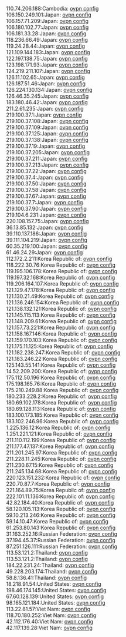 110.74.206.188:Cambodia: [ovpn config](vpn/110_74_206_188.ovpn)  
106.150.249.101:Japan: [ovpn config](vpn/106_150_249_101.ovpn)  
106.157.71.209:Japan: [ovpn config](vpn/106_157_71_209.ovpn)  
106.180.102.77:Japan: [ovpn config](vpn/106_180_102_77.ovpn)  
106.181.33.28:Japan: [ovpn config](vpn/106_181_33_28.ovpn)  
118.236.66.49:Japan: [ovpn config](vpn/118_236_66_49.ovpn)  
119.24.28.44:Japan: [ovpn config](vpn/119_24_28_44.ovpn)  
121.109.144.183:Japan: [ovpn config](vpn/121_109_144_183.ovpn)  
122.197.138.75:Japan: [ovpn config](vpn/122_197_138_75.ovpn)  
123.198.171.93:Japan: [ovpn config](vpn/123_198_171_93.ovpn)  
124.219.211.107:Japan: [ovpn config](vpn/124_219_211_107.ovpn)  
126.11.102.65:Japan: [ovpn config](vpn/126_11_102_65.ovpn)  
126.187.51.46:Japan: [ovpn config](vpn/126_187_51_46.ovpn)  
126.224.130.134:Japan: [ovpn config](vpn/126_224_130_134.ovpn)  
126.46.35.245:Japan: [ovpn config](vpn/126_46_35_245.ovpn)  
183.180.46.42:Japan: [ovpn config](vpn/183_180_46_42.ovpn)  
211.2.61.235:Japan: [ovpn config](vpn/211_2_61_235.ovpn)  
219.100.37.1:Japan: [ovpn config](vpn/219_100_37_1.ovpn)  
219.100.37.108:Japan: [ovpn config](vpn/219_100_37_108.ovpn)  
219.100.37.109:Japan: [ovpn config](vpn/219_100_37_109.ovpn)  
219.100.37.125:Japan: [ovpn config](vpn/219_100_37_125.ovpn)  
219.100.37.138:Japan: [ovpn config](vpn/219_100_37_138.ovpn)  
219.100.37.19:Japan: [ovpn config](vpn/219_100_37_19.ovpn)  
219.100.37.205:Japan: [ovpn config](vpn/219_100_37_205.ovpn)  
219.100.37.211:Japan: [ovpn config](vpn/219_100_37_211.ovpn)  
219.100.37.213:Japan: [ovpn config](vpn/219_100_37_213.ovpn)  
219.100.37.22:Japan: [ovpn config](vpn/219_100_37_22.ovpn)  
219.100.37.4:Japan: [ovpn config](vpn/219_100_37_4.ovpn)  
219.100.37.50:Japan: [ovpn config](vpn/219_100_37_50.ovpn)  
219.100.37.58:Japan: [ovpn config](vpn/219_100_37_58.ovpn)  
219.100.37.67:Japan: [ovpn config](vpn/219_100_37_67.ovpn)  
219.100.37.7:Japan: [ovpn config](vpn/219_100_37_7.ovpn)  
219.100.37.90:Japan: [ovpn config](vpn/219_100_37_90.ovpn)  
219.104.6.231:Japan: [ovpn config](vpn/219_104_6_231.ovpn)  
220.108.157.75:Japan: [ovpn config](vpn/220_108_157_75.ovpn)  
36.13.85.132:Japan: [ovpn config](vpn/36_13_85_132.ovpn)  
39.110.137.186:Japan: [ovpn config](vpn/39_110_137_186.ovpn)  
39.111.104.219:Japan: [ovpn config](vpn/39_111_104_219.ovpn)  
60.35.219.100:Japan: [ovpn config](vpn/60_35_219_100.ovpn)  
61.46.24.29:Japan: [ovpn config](vpn/61_46_24_29.ovpn)  
112.172.2.211:Korea Republic of: [ovpn config](vpn/112_172_2_211.ovpn)  
118.222.30.76:Korea Republic of: [ovpn config](vpn/118_222_30_76.ovpn)  
119.195.106.178:Korea Republic of: [ovpn config](vpn/119_195_106_178.ovpn)  
119.197.32.168:Korea Republic of: [ovpn config](vpn/119_197_32_168.ovpn)  
119.206.164.107:Korea Republic of: [ovpn config](vpn/119_206_164_107.ovpn)  
121.129.47.178:Korea Republic of: [ovpn config](vpn/121_129_47_178.ovpn)  
121.130.21.49:Korea Republic of: [ovpn config](vpn/121_130_21_49.ovpn)  
121.136.246.154:Korea Republic of: [ovpn config](vpn/121_136_246_154.ovpn)  
121.138.132.121:Korea Republic of: [ovpn config](vpn/121_138_132_121.ovpn)  
121.145.115.113:Korea Republic of: [ovpn config](vpn/121_145_115_113.ovpn)  
121.148.209.61:Korea Republic of: [ovpn config](vpn/121_148_209_61.ovpn)  
121.157.73.221:Korea Republic of: [ovpn config](vpn/121_157_73_221.ovpn)  
121.158.167.146:Korea Republic of: [ovpn config](vpn/121_158_167_146.ovpn)  
121.159.170.103:Korea Republic of: [ovpn config](vpn/121_159_170_103.ovpn)  
121.175.11.125:Korea Republic of: [ovpn config](vpn/121_175_11_125.ovpn)  
121.182.238.247:Korea Republic of: [ovpn config](vpn/121_182_238_247.ovpn)  
121.183.246.22:Korea Republic of: [ovpn config](vpn/121_183_246_22.ovpn)  
125.143.55.141:Korea Republic of: [ovpn config](vpn/125_143_55_141.ovpn)  
14.52.209.200:Korea Republic of: [ovpn config](vpn/14_52_209_200.ovpn)  
175.112.50.196:Korea Republic of: [ovpn config](vpn/175_112_50_196.ovpn)  
175.198.165.76:Korea Republic of: [ovpn config](vpn/175_198_165_76.ovpn)  
175.210.249.88:Korea Republic of: [ovpn config](vpn/175_210_249_88.ovpn)  
180.233.228.2:Korea Republic of: [ovpn config](vpn/180_233_228_2.ovpn)  
180.69.102.178:Korea Republic of: [ovpn config](vpn/180_69_102_178.ovpn)  
180.69.128.113:Korea Republic of: [ovpn config](vpn/180_69_128_113.ovpn)  
183.100.173.185:Korea Republic of: [ovpn config](vpn/183_100_173_185.ovpn)  
183.102.246.96:Korea Republic of: [ovpn config](vpn/183_102_246_96.ovpn)  
1.225.136.12:Korea Republic of: [ovpn config](vpn/1_225_136_12.ovpn)  
1.251.221.121:Korea Republic of: [ovpn config](vpn/1_251_221_121.ovpn)  
211.110.112.199:Korea Republic of: [ovpn config](vpn/211_110_112_199.ovpn)  
211.177.47.137:Korea Republic of: [ovpn config](vpn/211_177_47_137.ovpn)  
211.201.245.97:Korea Republic of: [ovpn config](vpn/211_201_245_97.ovpn)  
211.228.11.245:Korea Republic of: [ovpn config](vpn/211_228_11_245.ovpn)  
211.230.67.15:Korea Republic of: [ovpn config](vpn/211_230_67_15.ovpn)  
211.245.134.68:Korea Republic of: [ovpn config](vpn/211_245_134_68.ovpn)  
220.123.151.232:Korea Republic of: [ovpn config](vpn/220_123_151_232.ovpn)  
220.70.87.7:Korea Republic of: [ovpn config](vpn/220_70_87_7.ovpn)  
221.164.89.75:Korea Republic of: [ovpn config](vpn/221_164_89_75.ovpn)  
222.101.11.136:Korea Republic of: [ovpn config](vpn/222_101_11_136.ovpn)  
42.82.184.40:Korea Republic of: [ovpn config](vpn/42_82_184_40.ovpn)  
58.120.105.113:Korea Republic of: [ovpn config](vpn/58_120_105_113.ovpn)  
59.10.213.246:Korea Republic of: [ovpn config](vpn/59_10_213_246.ovpn)  
59.14.10.47:Korea Republic of: [ovpn config](vpn/59_14_10_47.ovpn)  
61.253.80.143:Korea Republic of: [ovpn config](vpn/61_253_80_143.ovpn)  
31.163.252.16:Russian Federation: [ovpn config](vpn/31_163_252_16.ovpn)  
37.194.45.37:Russian Federation: [ovpn config](vpn/37_194_45_37.ovpn)  
87.251.126.111:Russian Federation: [ovpn config](vpn/87_251_126_111.ovpn)  
113.53.121.2:Thailand: [ovpn config](vpn/113_53_121_2.ovpn)  
113.53.121.2:Thailand: [ovpn config](vpn/113_53_121_2.ovpn)  
184.22.231.24:Thailand: [ovpn config](vpn/184_22_231_24.ovpn)  
49.228.203.174:Thailand: [ovpn config](vpn/49_228_203_174.ovpn)  
58.8.136.41:Thailand: [ovpn config](vpn/58_8_136_41.ovpn)  
18.218.91.54:United States: [ovpn config](vpn/18_218_91_54.ovpn)  
198.46.174.145:United States: [ovpn config](vpn/198_46_174_145.ovpn)  
67.60.128.139:United States: [ovpn config](vpn/67_60_128_139.ovpn)  
98.165.121.184:United States: [ovpn config](vpn/98_165_121_184.ovpn)  
113.22.81.57:Viet Nam: [ovpn config](vpn/113_22_81_57.ovpn)  
118.70.180.252:Viet Nam: [ovpn config](vpn/118_70_180_252.ovpn)  
42.112.176.40:Viet Nam: [ovpn config](vpn/42_112_176_40.ovpn)  
42.117.139.28:Viet Nam: [ovpn config](vpn/42_117_139_28.ovpn)  
